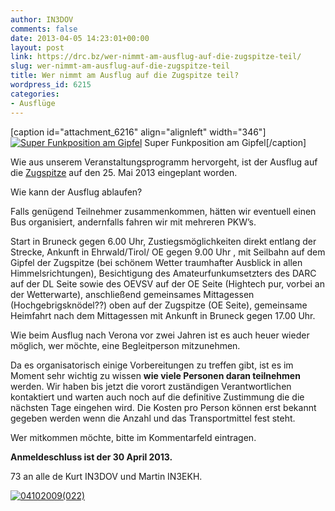 ```yaml
---
author: IN3DOV
comments: false
date: 2013-04-05 14:23:01+00:00
layout: post
link: https://drc.bz/wer-nimmt-am-ausflug-auf-die-zugspitze-teil/
slug: wer-nimmt-am-ausflug-auf-die-zugspitze-teil
title: Wer nimmt am Ausflug auf die Zugspitze teil?
wordpress_id: 6215
categories:
- Ausflüge
---
```


[caption id="attachment_6216" align="alignleft" width="346"][![Super Funkposition am Gipfel](https://drc.bz/wp-content/uploads/2013/04/04102009018.jpg)](https://drc.bz/wp-content/uploads/2013/04/04102009018.jpg) Super Funkposition am Gipfel[/caption]

Wie aus unserem Veranstaltungsprogramm hervorgeht, ist der Ausflug auf die [Zugspitze](http://www.zugspitze.at/) auf den 25. Mai 2013 eingeplant worden.


Wie kann der Ausflug ablaufen?




Falls genügend Teilnehmer zusammenkommen, hätten wir eventuell einen Bus organisiert, andernfalls fahren wir mit mehreren PKW’s.  




Start in Bruneck gegen 6.00 Uhr, Zustiegsmöglichkeiten direkt entlang der Strecke, Ankunft in Ehrwald/Tirol/ OE gegen 9.00 Uhr , mit Seilbahn auf dem Gipfel der Zugspitze (bei schönem Wetter traumhafter Ausblick in allen Himmelsrichtungen), Besichtigung des Amateurfunkumsetzters des DARC auf der DL Seite sowie des OEVSV auf der OE Seite (Hightech pur, vorbei an der Wetterwarte), anschließend gemeinsames Mittagessen (Hochgebrigsknödel??) oben auf der Zugspitze (OE Seite), gemeinsame Heimfahrt nach dem Mittagessen mit Ankunft in Bruneck gegen 17.00 Uhr.




Wie beim Ausflug nach Verona vor zwei Jahren ist es auch heuer wieder möglich, wer möchte, eine Begleitperson mitzunehmen. 




Da es organisatorisch einige Vorbereitungen zu treffen gibt, ist es im Moment sehr wichtig zu wissen **wie viele Personen daran teilnehmen** werden. Wir haben bis jetzt die vorort zuständigen Verantwortlichen kontaktiert und warten auch noch auf die definitive Zustimmung die die nächsten Tage eingehen wird. Die Kosten pro Person können erst bekannt gegeben werden wenn die Anzahl und das Transportmittel fest steht. 




Wer mitkommen möchte, bitte im Kommentarfeld eintragen. 




**Anmeldeschluss ist der 30 April 2013.**




73 an alle de Kurt IN3DOV und Martin IN3EKH.


[![04102009(022)](https://drc.bz/wp-content/uploads/2013/04/04102009022-1024x768.jpg)](https://drc.bz/wp-content/uploads/2013/04/04102009022.jpg)
